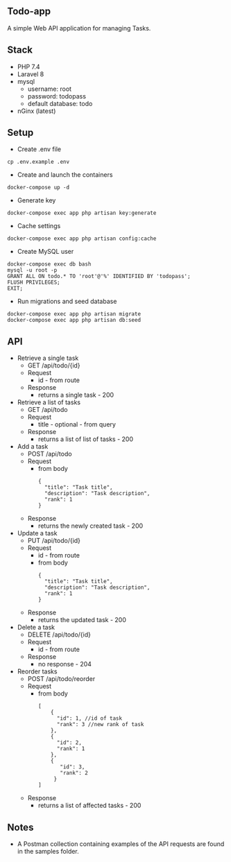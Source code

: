 

## Todo-app

A simple Web API application for managing Tasks.

## Stack
- PHP 7.4
- Laravel 8
- mysql
    - username: root
    - password: todopass
    - default database: todo
- nGinx (latest)

## Setup
- Create .env file
```
cp .env.example .env
```
- Create and launch the containers
```
docker-compose up -d
```
- Generate key
```
docker-compose exec app php artisan key:generate
```
- Cache settings
```
docker-compose exec app php artisan config:cache
```
- Create MySQL user
```
docker-compose exec db bash
mysql -u root -p
GRANT ALL ON todo.* TO 'root'@'%' IDENTIFIED BY 'todopass';
FLUSH PRIVILEGES;
EXIT;
```
- Run migrations and seed database
```
docker-compose exec app php artisan migrate
docker-compose exec app php artisan db:seed
```

## API
- Retrieve a single task
    - GET /api/todo/{id}
    - Request
        - id - from route
    - Response
        - returns a single task - 200
- Retrieve a list of tasks
    - GET /api/todo
    - Request
        - title - optional - from query
    - Response
        - returns a list of list of tasks - 200
- Add a task
    - POST /api/todo
    - Request
        - from body
            ```
          {
              "title": "Task title",
              "description": "Task description",
              "rank": 1
          }
          ```
    - Response
        - returns the newly created task - 200
- Update a task
    - PUT /api/todo/{id}
    - Request
        - id - from route
        - from body
            ```
          {
              "title": "Task title",
              "description": "Task description",
              "rank": 1
          }
          ```
    - Response
        - returns the updated task - 200
- Delete a task
    - DELETE /api/todo/{id}
    - Request
        - id - from route
    - Response
        - no response - 204
- Reorder tasks
    - POST /api/todo/reorder
    - Request
        - from body
            ```
          [
                {
                  "id": 1, //id of task
                  "rank": 3 //new rank of task
                }, 
                {
                  "id": 2,
                  "rank": 1
                }, 
                {
                   "id": 3,
                   "rank": 2
                 }
          ]
          ```
    - Response
        - returns a list of affected tasks - 200

## Notes
- A Postman collection containing examples of the API requests are found in the samples folder.
